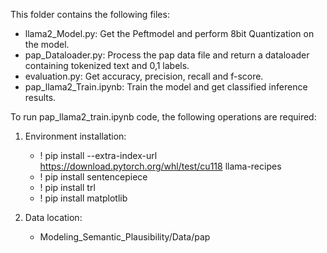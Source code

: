 This folder contains the following files:
* llama2_Model.py: Get the Peftmodel and perform 8bit Quantization on the model.
* pap_Dataloader.py: Process the pap data file and return a dataloader containing tokenized text and 0,1 labels.
* evaluation.py: Get accuracy, precision, recall and f-score.
* pap_llama2_Train.ipynb: Train the model and get classified inference results.


To run pap_llama2_train.ipynb code, the following operations are required: 

1. Environment installation:
    * ! pip install --extra-index-url https://download.pytorch.org/whl/test/cu118 llama-recipes
    * ! pip install sentencepiece
    * ! pip install  trl 
    * ! pip install matplotlib

2. Data location:
    * Modeling_Semantic_Plausibility/Data/pap

